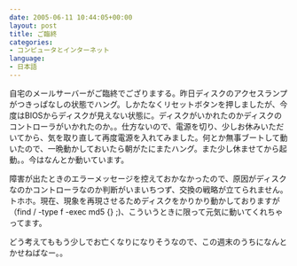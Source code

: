 ```yaml
---
date: 2005-06-11 10:44:05+00:00
layout: post
title: ご臨終
categories:
- コンピュータとインターネット
language:
- 日本語
---
```


自宅のメールサーバーがご臨終でござりまする。昨日ディスクのアクセスランプがつきっぱなしの状態でハング。しかたなくリセットボタンを押しましたが、今度はBIOSからディスクが見えない状態に。ディスクがいかれたのかディスクのコントローラがいかれたのか。。仕方ないので、電源を切り、少しお休みいただいてから、気を取り直して再度電源を入れてみました。何とか無事ブートして動いたので、一晩動かしておいたら朝がたにまたハング。また少し休ませてから起動。。今はなんとか動いています。

障害が出たときのエラーメッセージを控えておかなかったので、原因がディスクなのかコントローラなのか判断がいまいちつず、交換の戦略が立てられません。トホホ。現在、現象を再現させるためディスクをかりかり動かしておりますが（find / -type f -exec md5 {} ;)、こういうときに限って元気に動いてくれちゃってます。

どう考えてももう少しでお亡くなりになりそうなので、この週末のうちになんとかせねばなー。。
